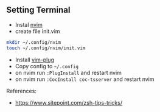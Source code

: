 ## Setting Terminal

- Instal [nvim](https://github.com/neovim/neovim)
- create file init.vim
```bash
mkdir ~/.config/nvim
touch ~/.config/nvim/init.vim
```
- Install [vim-plug](https://github.com/junegunn/vim-plug)
- Copy config to `~/.config`
- on nvim run `:PlugInstall` and restart nvim 
- on nvim run `:CocInstall coc-tsserver` and restart nvim 

References:
- https://www.sitepoint.com/zsh-tips-tricks/

